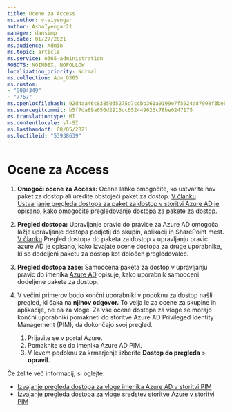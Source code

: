 ```yaml
---
title: Ocene za Access
ms.author: v-aiyengar
author: AshaIyengar21
manager: dansimp
ms.date: 01/27/2021
ms.audience: Admin
ms.topic: article
ms.service: o365-administration
ROBOTS: NOINDEX, NOFOLLOW
localization_priority: Normal
ms.collection: Adm_O365
ms.custom:
- "9004349"
- "7767"
ms.openlocfilehash: 92d4aa46c8385035275d7ccbb361a9199e7f5924a87998f3beba32a2b02bbcc9
ms.sourcegitcommit: b5f7da89a650d2915dc652449623c78be6247175
ms.translationtype: MT
ms.contentlocale: sl-SI
ms.lasthandoff: 08/05/2021
ms.locfileid: "53938639"
---
```

# <a name="access-reviews"></a>Ocene za Access

1. **Omogoči ocene za Access:** Ocene lahko omogočite, ko ustvarite nov paket za dostop ali uredite obstoječi paket za dostop. [V članku Ustvarjanje pregleda dostopa za paket za dostop v storitvi Azure AD je](https://docs.microsoft.com/azure/active-directory/governance/entitlement-management-access-reviews-create) opisano, kako omogočite pregledovanje dostopa za pakete za dostop.

1. **Pregled dostopa:** Upravljanje pravic do pravice za Azure AD omogoča lažje upravljanje dostopa podjetij do skupin, aplikacij in SharePoint mest. [V članku](https://docs.microsoft.com/azure/active-directory/governance/entitlement-management-access-reviews-create) Pregled dostopa do paketa za dostop v upravljanju pravic azure AD je opisano, kako izvajate ocene dostopa za druge uporabnike, ki so dodeljeni paketu za dostop kot določen pregledovalec.

1. **Pregled dostopa zase:** Samoocena paketa za dostop v upravljanju pravic do imenika [Azure AD](https://docs.microsoft.com/azure/active-directory/governance/entitlement-management-access-reviews-self-review) opisuje, kako uporabnik samooceni dodeljene pakete za dostop.

1. V večini primerov bodo končni uporabniki v podoknu za dostop našli pregled, ki čaka na **njihov odgovor.** To velja le za ocene za skupine in aplikacije, ne pa za vloge. Za vse ocene dostopa za vloge se morajo končni uporabniki pomakneti do storitve Azure AD Privileged Identity Management (PIM), da dokončajo svoj pregled.

    1. Prijavite se v portal Azure.
    2. Pomaknite se do imenika Azure AD PIM.
    3. V levem podoknu za krmarjenje izberite **Dostop do pregleda**  >  **opravil.**
    
Če želite več informacij, si oglejte:

- [Izvajanje pregleda dostopa za vloge imenika Azure AD v storitvi PIM ](https://docs.microsoft.com/azure/active-directory/privileged-identity-management/pim-how-to-perform-security-review/)
- [Izvajanje pregleda dostopa za vloge sredstev storitve Azure v storitvi PIM](https://docs.microsoft.com/azure/active-directory/privileged-identity-management/pim-resource-roles-perform-access-review/)